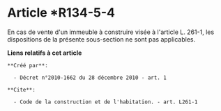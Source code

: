 # Article *R134-5-4

En cas de vente d'un immeuble à construire visée à l'article L. 261-1, les dispositions de la présente sous-section ne sont
pas applicables.

**Liens relatifs à cet article**

	**Créé par**:

	  - Décret n°2010-1662 du 28 décembre 2010 - art. 1

	**Cite**:

	  - Code de la construction et de l'habitation. - art. L261-1

